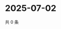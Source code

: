 # 2025-07-02

共 0 条

<!-- BEGIN ZHIHUVIDEO -->
<!-- 最后更新时间 Wed Jul 02 2025 07:11:13 GMT+0800 (China Standard Time) -->

<!-- END ZHIHUVIDEO -->
